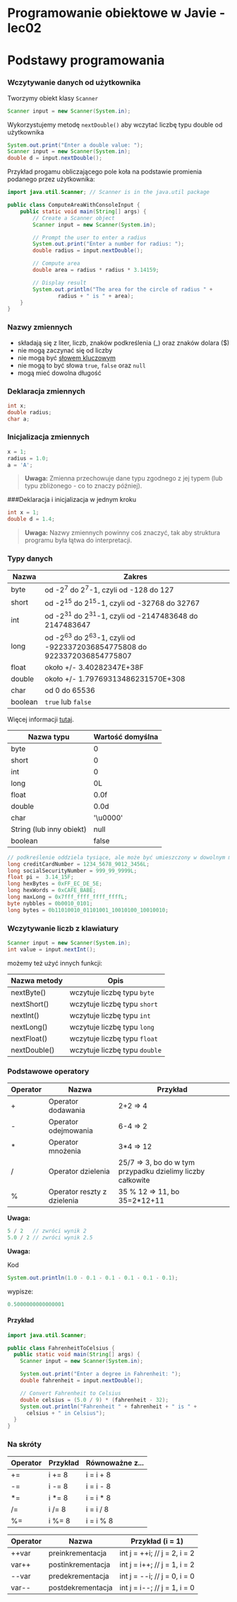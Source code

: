# Programowanie obiektowe w Javie - lec02





# Podstawy programowania

### Wczytywanie danych od użytkownika

Tworzymy obiekt klasy `Scanner` 

```java
Scanner input = new Scanner(System.in);
```

Wykorzystujemy metodę `nextDouble()` aby wczytać liczbę typu double od użytkownika

```java
System.out.print("Enter a double value: ");
Scanner input = new Scanner(System.in);
double d = input.nextDouble();
```

Przykład progamu obliczającego pole koła na podstawie promienia podanego przez użytkownika:

```java
import java.util.Scanner; // Scanner is in the java.util package

public class ComputeAreaWithConsoleInput {
    public static void main(String[] args) {
        // Create a Scanner object
        Scanner input = new Scanner(System.in);

        // Prompt the user to enter a radius
        System.out.print("Enter a number for radius: ");
        double radius = input.nextDouble();

        // Compute area
        double area = radius * radius * 3.14159;

        // Display result
        System.out.println("The area for the circle of radius " +
                radius + " is " + area);
    }
}
```

### Nazwy zmiennych

- składają się z liter, liczb, znaków podkreślenia (_) oraz znaków dolara ($)
- nie mogą zaczynać się od liczby
- nie mogą być [słowem kluczowym](https://docs.oracle.com/javase/tutorial/java/nutsandbolts/_keywords.html) 
- nie mogą to być słowa `true`, `false` oraz `null`
- mogą mieć dowolna długość

### Deklaracja zmiennych

```java
int x;
double radius;
char a;
```

### Inicjalizacja zmiennych 

```java
x = 1;
radius = 1.0;
a = 'A';
```

> **Uwaga:** Zmienna przechowuje dane typu zgodnego z jej typem (lub typu zbliżonego - co to znaczy później).

###Deklaracja i inicjalizacja w jednym kroku

```java
int x = 1;
double d = 1.4;
```

> **Uwaga:**  Nazwy zmiennych powinny coś znaczyć, tak aby struktura programu była łątwa do interpretacji.

### Typy danych

| Nazwa   | Zakres                                   |
| ------- | ---------------------------------------- |
| byte    | od -2<sup>7</sup> do 2<sup>7</sup>-1, czyli od -128 do 127 |
| short   | od -2<sup>15</sup> do 2<sup>15</sup>-1, czyli od -32768 do 32767 |
| int     | od -2<sup>31</sup> do 2<sup>31</sup>-1, czyli od -2147483648 do 2147483647 |
| long    | od -2<sup>63</sup> do 2<sup>63</sup>-1, czyli od -9223372036854775808 do 9223372036854775807 |
| float   | około +/- 3.40282347E+38F                |
| double  | około +/- 1.79769313486231570E+308       |
| char    | od 0 do 65536                            |
| boolean | `true` lub `false`                       |

Więcej informacji [tutaj](https://docs.oracle.com/javase/tutorial/java/nutsandbolts/datatypes.html). 

| **Nazwa typu**           | **Wartość domyślna** |
| ------------------------ | -------------------- |
| byte                     | 0                    |
| short                    | 0                    |
| int                      | 0                    |
| long                     | 0L                   |
| float                    | 0.0f                 |
| double                   | 0.0d                 |
| char                     | '\u0000'             |
| String (lub inny obiekt) | null                 |
| boolean                  | false                |

```java
// podkreślenie oddziela tysiące, ale może być umieszczony w dowolnym miejscu pomiędzy cyframi
long creditCardNumber = 1234_5678_9012_3456L; 
long socialSecurityNumber = 999_99_9999L;
float pi =  3.14_15F;
long hexBytes = 0xFF_EC_DE_5E;
long hexWords = 0xCAFE_BABE;
long maxLong = 0x7fff_ffff_ffff_ffffL;
byte nybbles = 0b0010_0101;
long bytes = 0b11010010_01101001_10010100_10010010;
```

### Wczytywanie liczb z klawiatury

```java
Scanner input = new Scanner(System.in);
int value = input.nextInt();
```

możemy też użyć innych funkcji:

| Nazwa metody | Opis                          |
| ------------ | ----------------------------- |
| nextByte()   | wczytuje liczbę typu `byte`   |
| nextShort()  | wczytuje liczbę typu `short`  |
| nextInt()    | wczytuje liczbę typu `int`    |
| nextLong()   | wczytuje liczbę typu `long`   |
| nextFloat()  | wczytuje liczbę typu `float`  |
| nextDouble() | wczytuje liczbę typu `double` |

### Podstawowe operatory

| Operator | Nazwa                       | Przykład                                 |
| -------- | --------------------------- | ---------------------------------------- |
| +        | Operator dodawania          | 2+2 => 4                                 |
| -        | Operator odejmowania        | 6-4 => 2                                 |
| *        | Operator mnożenia           | 3*4 => 12                                |
| /        | Operator dzielenia          | 25/7 => 3, bo do w tym przypadku dzielimy liczby całkowite |
| %        | Operator reszty z dzielenia | 35 % 12 => 11, bo 35=2*12+11             |

**Uwaga:**

```java
5 / 2   // zwróci wynik 2
5.0 / 2 // zwróci wynik 2.5
```

**Uwaga:**

Kod

```java
System.out.println(1.0 - 0.1 - 0.1 - 0.1 - 0.1 - 0.1);
```

wypisze:

```java
0.5000000000000001
```

#### Przykład

```java
import java.util.Scanner;

public class FahrenheitToCelsius {
  public static void main(String[] args) {
    Scanner input = new Scanner(System.in);

    System.out.print("Enter a degree in Fahrenheit: ");
    double fahrenheit = input.nextDouble(); 

    // Convert Fahrenheit to Celsius
    double celsius = (5.0 / 9) * (fahrenheit - 32);
    System.out.println("Fahrenheit " + fahrenheit + " is " + 
      celsius + " in Celsius");  
  }
}
```

### Na skróty

| Operator | Przykład | Równoważne z... |
| -------- | -------- | --------------- |
| +=       | i += 8   | i = i + 8       |
| -=       | i -= 8   | i = i - 8       |
| *=       | i *= 8   | i = i * 8       |
| /=       | i /= 8   | i = i / 8       |
| %=       | i %= 8   | i = i % 8       |

| Operator | Nazwa             | Przykład (i = 1)             |
| -------- | ----------------- | ---------------------------- |
| ++var    | preinkrementacja  | int j = ++i; // j = 2, i = 2 |
| var++    | postinkrementacja | int j = i++; // j = 1, i = 2 |
| --var    | predekrementacja  | int j = --i; // j = 0, i = 0 |
| var--    | postdekrementacja | int j = i--; // j = 1, i = 0 |

